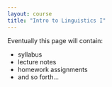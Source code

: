 ```yaml
---
layout: course
title: "Intro to Linguistics I"
---
```


Eventually this page will contain:

* syllabus
* lecture notes
* homework assignments
* and so forth...

